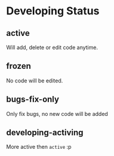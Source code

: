 # Developing Status

## active
Will add, delete or edit code anytime.

## frozen
No code will be edited.

## bugs-fix-only
Only fix bugs, no new code will be added

## developing-activing
More active then `active` :p
